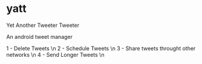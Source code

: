 yatt
====

Yet Another Tweeter Tweeter

An android tweet manager

1 - Delete Tweets \n
2 - Schedule Tweets \n
3 - Share tweets throught other networks \n
4 - Send Longer Tweets \n
